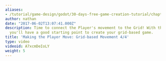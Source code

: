 ```yaml
---
aliases:
- /tutorial/game-design/godot/30-days-free-game-creation-tutorial/chapter2/13_make_the_player_move_on_a_grid_in_godot_gridbased_movement_44
author: nathan
date: "2017-06-02T13:07:41.000Z"
description: Time to connect the Player's movement to the Grid! With this 4th part,
  you'll have a good starting point to create your grid-based game.
title: 'Making the Player Move: Grid-based Movement 4/4'
type: video
videoid: A7xcmDeIoLY
weight: 5
---
```

